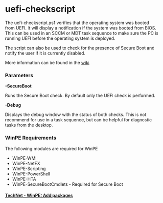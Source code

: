 # uefi-checkscript

The uefi-checkscript.ps1 verifies that the operating system was booted from UEFI. It will display a notification if the system was booted from BIOS. This can be used in an SCCM or MDT task sequence to make sure the PC is running UEFI before the operating system is deployed.

The script can also be used to check for the presence of Secure Boot and notify the user if it is currently disabled.

More information can be found in the [wiki](https://github.com/diablolot53/uefi-checkscript/wiki).

### Parameters
**-SecureBoot**

Runs the Secure Boot check. By default only the UEFI check is performed.

**-Debug**

Displays the debug window with the status of both checks. This is not recommend for use in a task sequence, but can be helpful for diagnostic tasks from the desktop.

### WinPE Requirements
The following modules are required for WinPE
* WinPE-WMI
* WinPE-NetFX
* WinPE-Scripting
* WinPE-PowerShell
* WinPE-HTA
* WinPE-SecureBootCmdlets - Required for Secure Boot

#### [TechNet - WinPE: Add packages](https://docs.microsoft.com/en-us/windows-hardware/manufacture/desktop/winpe-add-packages--optional-components-reference)
